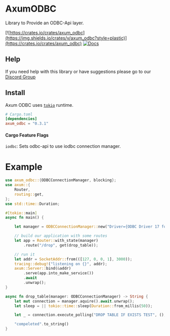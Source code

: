 # AxumODBC

Library to Provide an ODBC-Api layer.

[![https://crates.io/crates/axum_odbc](https://img.shields.io/crates/v/axum_odbc?style=plastic)](https://crates.io/crates/axum_odbc)
[![Docs](https://docs.rs/axum_odbc/badge.svg)](https://docs.rs/axum_odbc)

## Help

If you need help with this library or have suggestions please go to our [Discord Group](https://discord.gg/xKkm7UhM36)

## Install

Axum ODBC uses [`tokio`] runtime.

[`tokio`]: https://github.com/tokio-rs/tokio

```toml
# Cargo.toml
[dependencies]
axum_odbc = "0.3.1"
```

#### Cargo Feature Flags
`iodbc`: Sets odbc-api to use iodbc connection manager.

# Example

```rust no_run
use axum_odbc::{ODBCConnectionManager, blocking};
use axum::{
    Router,
    routing::get,
};
use std::time::Duration;

#[tokio::main]
async fn main() {

    let manager = ODBCConnectionManager::new("Driver={ODBC Driver 17 for SQL Server};Server=localhost;UID=SA;PWD=My@Test@Password1;", 5);

    // build our application with some routes
    let app = Router::with_state(manager)
        .route("/drop", get(drop_table));

    // run it
    let addr = SocketAddr::from(([127, 0, 0, 1], 3000));
    tracing::debug!("listening on {}", addr);
    axum::Server::bind(&addr)
        .serve(app.into_make_service())
        .await
        .unwrap();
}

async fn drop_table(manager: ODBCConnectionManager) -> String {
    let mut connection = manager.aquire().await.unwrap();
    let sleep = || tokio::time::sleep(Duration::from_millis(50));

    let _ = connection.execute_polling("DROP TABLE IF EXISTS TEST", (), sleep).await.unwrap();

    "compeleted".to_string()
}
```
